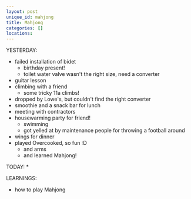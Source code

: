 ```yaml
---
layout: post
unique_id: mahjong
title: Mahjong
categories: []
locations: 
---
```


YESTERDAY:
* failed installation of bidet
  * birthday present!
  * toilet water valve wasn't the right size, need a converter
* guitar lesson
* climbing with a friend
  * some tricky 11a climbs!
* dropped by Lowe's, but couldn't find the right converter
* smoothie and a snack bar for lunch
* meeting with contractors
* housewarming party for friend!
  * swimming
  * got yelled at by maintenance people for throwing a football around
* wings for dinner
* played Overcooked, so fun :D
  * and arms
  * and learned Mahjong!

TODAY:
* 

LEARNINGS:
* how to play Mahjong
